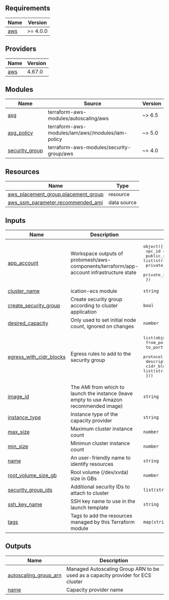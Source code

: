 <!-- BEGIN_TF_DOCS -->
## Requirements

| Name | Version |
|------|---------|
| <a name="requirement_aws"></a> [aws](#requirement\_aws) | >= 4.0.0 |

## Providers

| Name | Version |
|------|---------|
| <a name="provider_aws"></a> [aws](#provider\_aws) | 4.67.0 |

## Modules

| Name | Source | Version |
|------|--------|---------|
| <a name="module_asg"></a> [asg](#module\_asg) | terraform-aws-modules/autoscaling/aws | ~> 6.5 |
| <a name="module_asg_policy"></a> [asg\_policy](#module\_asg\_policy) | terraform-aws-modules/iam/aws//modules/iam-policy | ~> 5.0 |
| <a name="module_security_group"></a> [security\_group](#module\_security\_group) | terraform-aws-modules/security-group/aws | ~> 4.0 |

## Resources

| Name | Type |
|------|------|
| [aws_placement_group.placement_group](https://registry.terraform.io/providers/hashicorp/aws/latest/docs/resources/placement_group) | resource |
| [aws_ssm_parameter.recommended_ami](https://registry.terraform.io/providers/hashicorp/aws/latest/docs/data-sources/ssm_parameter) | data source |

## Inputs

| Name | Description | Type | Default | Required |
|------|-------------|------|---------|:--------:|
| <a name="input_app_account"></a> [app\_account](#input\_app\_account) | Workspace outputs of protomesh/aws-components/terraform/app-account infrastructure state | <pre>object({<br>    vpc_id = string<br>    public_subnet_cidrs = list(string)<br>    private_subnet_cidrs = list(string)<br>    private_subnet_ids = list(string)<br>  })</pre> | n/a | yes |
| <a name="input_cluster_name"></a> [cluster\_name](#input\_cluster\_name) | ication-ecs module | `string` | n/a | yes |
| <a name="input_create_security_group"></a> [create\_security\_group](#input\_create\_security\_group) | Create security group according to cluster application | `bool` | `true` | no |
| <a name="input_desired_capacity"></a> [desired\_capacity](#input\_desired\_capacity) | Only used to set initial node count, ignored on changes | `number` | `1` | no |
| <a name="input_egress_with_cidr_blocks"></a> [egress\_with\_cidr\_blocks](#input\_egress\_with\_cidr\_blocks) | Egress rules to add to the security group | <pre>list(object({<br>    from_port   = number<br>    to_port     = number<br>    protocol    = string<br>    description = optional(string)<br>    cidr_blocks = list(string)<br>  }))</pre> | `[]` | no |
| <a name="input_image_id"></a> [image\_id](#input\_image\_id) | The AMI from which to launch the instance (leave empty to use Amazon recommended image) | `string` | `null` | no |
| <a name="input_instance_type"></a> [instance\_type](#input\_instance\_type) | Instance type of the capacity provider | `string` | `"t3.micro"` | no |
| <a name="input_max_size"></a> [max\_size](#input\_max\_size) | Maximum cluster instance count | `number` | `2` | no |
| <a name="input_min_size"></a> [min\_size](#input\_min\_size) | Minimun cluster instance count | `number` | `1` | no |
| <a name="input_name"></a> [name](#input\_name) | An user-friendly name to identify resources | `string` | n/a | yes |
| <a name="input_root_volume_size_gb"></a> [root\_volume\_size\_gb](#input\_root\_volume\_size\_gb) | Rool volume (/dev/xvda) size in GBs | `number` | `30` | no |
| <a name="input_security_group_ids"></a> [security\_group\_ids](#input\_security\_group\_ids) | Additional security IDs to attach to cluster | `list(string)` | `[]` | no |
| <a name="input_ssh_key_name"></a> [ssh\_key\_name](#input\_ssh\_key\_name) | SSH key name to use in the launch template | `string` | `null` | no |
| <a name="input_tags"></a> [tags](#input\_tags) | Tags to add the resources managed by this Terraform module | `map(string)` | `{}` | no |

## Outputs

| Name | Description |
|------|-------------|
| <a name="output_autoscaling_group_arn"></a> [autoscaling\_group\_arn](#output\_autoscaling\_group\_arn) | Managed Autoscaling Group ARN to be used as a capacity provider for ECS cluster |
| <a name="output_name"></a> [name](#output\_name) | Capacity provider name |
<!-- END_TF_DOCS -->
